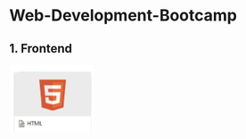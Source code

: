 # Web-Development-Bootcamp

## 1. Frontend

[<img src="https://github.com/NishitaErvantikar9/Web-Development-Bootcamp/blob/main/Images/Techstack-imgs/1.png" height="120px" width="150px">](https://github.com/NishitaErvantikar9/Frontend-Projects)


